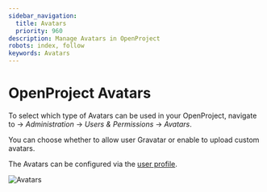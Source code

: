 ```yaml
---
sidebar_navigation:
  title: Avatars
  priority: 960
description: Manage Avatars in OpenProject
robots: index, follow
keywords: Avatars
---
```

# OpenProject Avatars

To select which type of Avatars can be used in your OpenProject, navigate to -> *Administration* -> *Users & Permissions* -> *Avatars*.

You can choose whether to allow user Gravatar or enable to upload custom avatars.

The Avatars can be configured via the [user profile](../users).

![Avatars](image-20200115173409850.png)

